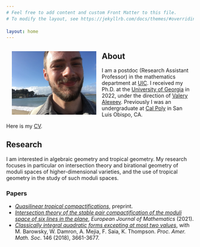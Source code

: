 ```yaml
---
# Feel free to add content and custom Front Matter to this file.
# To modify the layout, see https://jekyllrb.com/docs/themes/#overriding-theme-defaults

layout: home
---
```


<img src='assets/images/profile.jpg' style="float:left; width:45%; margin:15px;"/>

## About

I am a postdoc (Research Assistant Professor) in the mathematics department at [UIC](https://mscs.uic.edu). I received my Ph.D. at the [University of Georgia](https://math.uga.edu) in 2022, under the direction of [Valery Alexeev](http://alpha.math.uga.edu/~valery/). Previously I was an undergraduate at [Cal Poly](https://math.calpoly.edu) in San Luis Obispo, CA.

Here is my [CV](https://www.dropbox.com/s/s9q2d4r7uygy3q9/cv.pdf?dl=0).

## Research

I am interested in algebraic geometry and tropical geometry. My research focuses in particular on intersection theory and birational geometry of moduli spaces of higher-dimensional varieties, and the use of tropical geometry in the study of such moduli spaces. 

### Papers

- [*Quasilinear tropical compactifications*](https://arxiv.org/abs/2112.02062), preprint.
- [*Intersection theory of the stable pair compactification of the moduli space of six lines in the plane*](https://rdcu.be/cCiIQ), *European Journal of Mathematics* (2021).
- [*Classically integral quadratic forms excepting at most two values*](https://arxiv.org/pdf/1608.01656v1.pdf), with M. Barowsky, W. Damron, A. Mejia, F. Saia, K. Thompson. *Proc. Amer. Math. Soc*. 146 (2018), 3661-3677.


